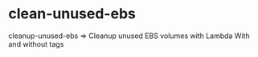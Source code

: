# clean-unused-ebs
cleanup-unused-ebs => Cleanup unused EBS volumes with Lambda With and without tags
